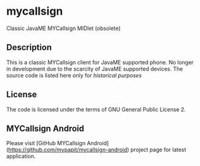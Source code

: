 # mycallsign
Classic JavaME MYCallsign MIDlet (obsolete)

## Description
This is a classic MYCallsign client for JavaME supported phone. No longer in development due to the scarcity of JavaME supported devices. The source code is listed here only for *historical purposes*

## License
The code is licensed under the terms of GNU General Public License 2.

## MYCallsign Android
Please visit [GitHub MYCallsign Android] (https://github.com/mypapit/mycallsign-android) project page for latest application.
